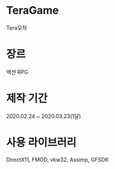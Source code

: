 # TeraGame
Tera모작
# 장르
액션 RPG
# 제작 기간
2020.02.24 ~ 2020.03.23(1달)
# 사용 라이브러리
DirectX11, FMOD, vkw32, Assimp, GFSDK
